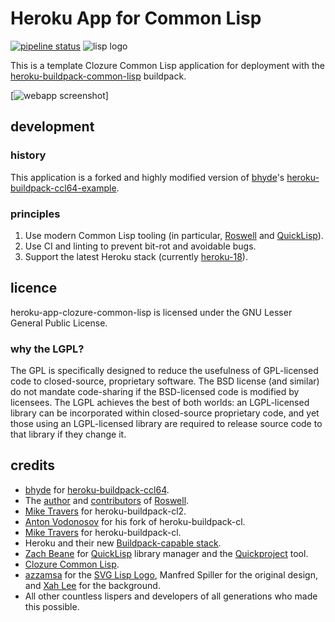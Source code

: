 # Heroku App for Common Lisp

<!-- TODO: duncan@bayne.id.au: Fix use of postimg once https://gitlab.com/gitlab-org/gitlab-ce/issues/17987 is resolved. -->
[![pipeline status](https://gitlab.com/duncan-bayne/heroku-app-clozure-common-lisp/badges/master/pipeline.svg)](https://gitlab.com/duncan-bayne/heroku-app-clozure-common-lisp/commits/master) ![lisp logo](https://s22.postimg.cc/rhfrsvgwh/lisp-lizard-with-text.png)

This is a template Clozure Common Lisp application for deployment with the [heroku-buildpack-common-lisp](https://gitlab.com/duncan-bayne/heroku-buildpack-common-lisp) buildpack.

<!-- TODO: duncan@bayne.id.au: Fix use of postimg once https://gitlab.com/gitlab-org/gitlab-ce/issues/17987 is resolved. -->
[![webapp screenshot](https://s33.postimg.cc/nqliwvlnz/Screen_Shot_2018-06-08_at_12.18.28.png)]

## development

### history

This application is a forked and highly modified version of [bhyde](https://github.com/bhyde)'s [heroku-buildpack-ccl64-example](https://github.com/bhyde/heroku-buildpack-ccl64-example).

### principles

1. Use modern Common Lisp tooling (in particular, [Roswell](https://github.com/roswell/roswell) and [QuickLisp](http://www.quicklisp.org/)).
2. Use CI and linting to prevent bit-rot and avoidable bugs.
3. Support the latest Heroku stack (currently [heroku-18](https://devcenter.heroku.com/articles/heroku-18-stack)).

## licence
heroku-app-clozure-common-lisp is licensed under the GNU Lesser General Public License.

### why the LGPL?
The GPL is specifically designed to reduce the usefulness of GPL-licensed code to closed-source, proprietary software. The BSD license (and similar) do not mandate code-sharing if the BSD-licensed code is modified by licensees. The LGPL achieves the best of both worlds: an LGPL-licensed library can be incorporated within closed-source proprietary code, and yet those using an LGPL-licensed library are required to release source code to that library if they change it.

## credits
* [bhyde](https://github.com/bhyde) for [heroku-buildpack-ccl64](https://github.com/bhyde/heroku-buildpack-ccl64).
* The [author](https://github.com/roswell/roswell#author) and [contributors](https://github.com/roswell/roswell#contributors) of [Roswell](https://github.com/roswell/roswell).
* [Mike Travers](hyperphor.com) for heroku-buildpack-cl2.
* [Anton Vodonosov](https://github.com/avodonosov) for his fork of heroku-buildpack-cl.
* [Mike Travers](hyperphor.com) for heroku-buildpack-cl.
* Heroku and their new [Buildpack-capable stack](http://devcenter.heroku.com/articles/buildpacks).
* [Zach Beane](https://github.com/xach) for [QuickLisp](http://www.quicklisp.org/) library manager and the [Quickproject](https://www.xach.com/lisp/quickproject/) tool.
* [Clozure Common Lisp](http://ccl.clozure.com/).
* [azzamsa](https://github.com/azzamsa) for the [SVG Lisp Logo](https://github.com/azzamsa/lisp-logo), Manfred Spiller for the original design, and [Xah Lee](http://xahlee.info/) for the background.
* All other countless lispers and developers of all generations who made this possible.
